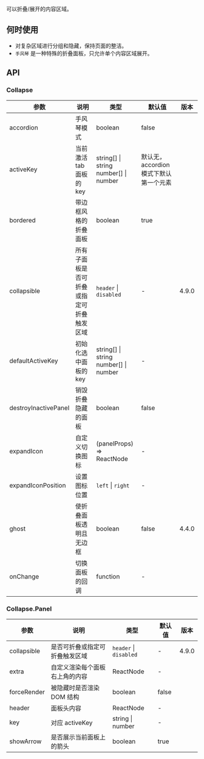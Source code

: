 可以折叠/展开的内容区域。
## 何时使用
- 对复杂区域进行分组和隐藏，保持页面的整洁。
- `手风琴` 是一种特殊的折叠面板，只允许单个内容区域展开。
## API
### Collapse
| 参数 | 说明 | 类型 | 默认值 | 版本 |
| --- | --- | --- | --- | --- |
| accordion | 手风琴模式 | boolean | false |  |
| activeKey | 当前激活 tab 面板的 key | string\[] \| string <br/> number\[] \| number | 默认无，accordion 模式下默认第一个元素 |  |
| bordered | 带边框风格的折叠面板 | boolean | true |  |
| collapsible | 所有子面板是否可折叠或指定可折叠触发区域 | `header` \| `disabled` | - | 4.9.0 |
| defaultActiveKey | 初始化选中面板的 key | string\[] \| string<br/> number\[] \| number | - |  |
| destroyInactivePanel | 销毁折叠隐藏的面板 | boolean | false |  |
| expandIcon | 自定义切换图标 | (panelProps) => ReactNode | - |  |
| expandIconPosition | 设置图标位置 | `left` \| `right` | - |  |
| ghost | 使折叠面板透明且无边框 | boolean | false | 4.4.0 |
| onChange | 切换面板的回调 | function | - |  |
### Collapse.Panel
| 参数        | 说明                           | 类型                   | 默认值 | 版本  |
| ----------- | ------------------------------ | ---------------------- | ------ | ----- |
| collapsible | 是否可折叠或指定可折叠触发区域 | `header` \| `disabled` | -      | 4.9.0 |
| extra       | 自定义渲染每个面板右上角的内容 | ReactNode              | -      |       |
| forceRender | 被隐藏时是否渲染 DOM 结构      | boolean                | false  |       |
| header      | 面板头内容                     | ReactNode              | -      |       |
| key         | 对应 activeKey                 | string \| number       | -      |       |
| showArrow   | 是否展示当前面板上的箭头       | boolean                | true   |       |
